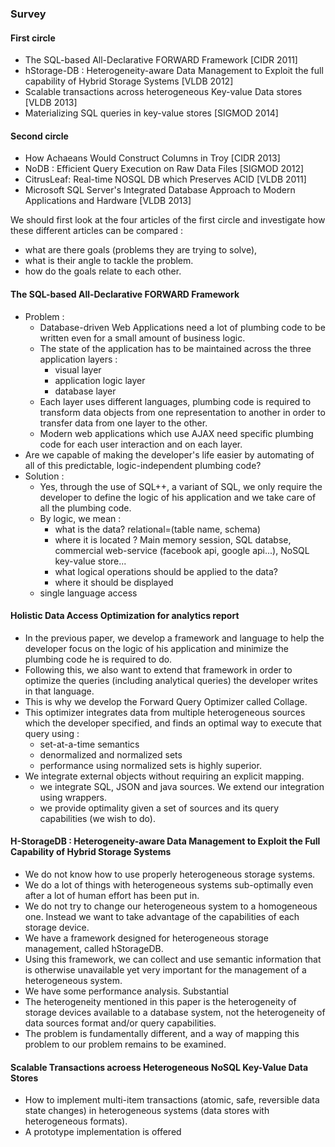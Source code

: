 ### Survey

#### First circle
 - The SQL-based All-Declarative FORWARD Framework [CIDR 2011]
 - hStorage-DB : Heterogeneity-aware Data Management to Exploit the full capability of Hybrid Storage Systems [VLDB 2012]
 - Scalable transactions across heterogeneous Key-value Data stores [VLDB 2013]
 - Materializing SQL queries in key-value stores [SIGMOD 2014]

#### Second circle 
 - How Achaeans Would Construct Columns in Troy [CIDR 2013]
 - NoDB : Efficient Query Execution on Raw Data Files [SIGMOD 2012]
 - CitrusLeaf: Real-time NOSQL DB which Preserves ACID [VLDB 2011]
 - Microsoft SQL Server's Integrated Database Approach to Modern Applications and Hardware [VLDB 2013]
 

We should first look at the four articles of the first circle and investigate how these different articles can be compared :
 - what are there goals (problems they are trying to solve), 
 - what is their angle to tackle the problem.
 - how do the goals relate to each other.
 


#### The SQL-based All-Declarative FORWARD Framework
 - Problem :
   - Database-driven Web Applications need a lot of plumbing code to be written even for a small amount of business logic.
   - The state of the application has to be maintained across the three application layers :
     - visual layer
     - application logic layer
     - database layer
   - Each layer uses different languages, plumbing code is required to transform data objects from one representation to another in order to transfer data from one layer to the other.
   - Modern web applications which use AJAX need specific plumbing code for each user interaction and on each layer.
 - Are we capable of making the developer's life easier by automating of all of this predictable, logic-independent plumbing code?
 - Solution : 
   - Yes, through the use of SQL++, a variant of SQL, we only require the developer to define the logic of his application and we take care of all the plumbing code.
   - By logic, we mean :
     - what is the data? relational=(table name, schema)
     - where it is located ? Main memory session, SQL databse, commercial web-service (facebook api, google api...), NoSQL key-value store...
     - what logical operations should be applied to the data?
     - where it should be displayed
   - single language access

#### Holistic Data Access Optimization for analytics report
 - In the previous paper, we develop a framework and language to help the developer focus on the logic of his application and minimize the plumbing code he is required to do. 
 - Following this, we also want to extend that framework in order to optimize the queries (including analytical queries) the developer writes in that language.
 - This is why we develop the Forward Query Optimizer called Collage.
 - This optimizer integrates data from multiple heterogeneous sources which the developer specified, and finds an optimal way to execute that query using :
   - set-at-a-time semantics
   	- denormalized and normalized sets
   	- performance using normalized sets is highly superior.
 - We integrate external objects without requiring an explicit mapping.
   - we integrate SQL, JSON and java sources. We extend our integration using wrappers.
   - we provide optimality given a set of sources and its query capabilities (we wish to do).
 
#### H-StorageDB : Heterogeneity-aware Data Management to Exploit the Full Capability of Hybrid Storage Systems
 - We do not know how to use properly heterogeneous storage systems.
 - We do a lot of things with heterogeneous systems sub-optimally even after a lot of human effort has been put in.
 - We do not try to change our heterogeneous system to a homogeneous one. Instead we want to take advantage of the capabilities of each storage device.
 - We have a framework designed for heterogeneous storage management, called hStorageDB.   
 - Using this framework, we can collect and use semantic information that is otherwise unavailable yet very important for the management of a heterogeneous system.
 - We have some performance analysis. Substantial
 - The heterogeneity mentioned in this paper is the heterogeneity of storage devices available to a database system, not the heterogeneity of data sources format and/or query capabilities.
 - The problem is fundamentally different, and a way of mapping this problem to our problem remains to be examined. 

#### Scalable Transactions acroess Heterogeneous NoSQL Key-Value Data Stores
 - How to implement multi-item transactions (atomic, safe, reversible data state changes) in heterogeneous systems (data stores with heterogeneous formats).
 - A prototype implementation is offered
 